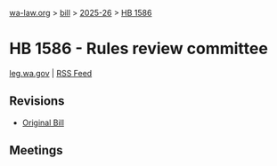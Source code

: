 [wa-law.org](/) > [bill](/bill/) > [2025-26](/bill/2025-26/) > [HB 1586](/bill/2025-26/hb/1586/)

# HB 1586 - Rules review committee
[leg.wa.gov](https://app.leg.wa.gov/billsummary?BillNumber=1586&Year=2025&Initiative=false) | [RSS Feed](./rss.xml)

## Revisions
* [Original Bill](1/)

## Meetings